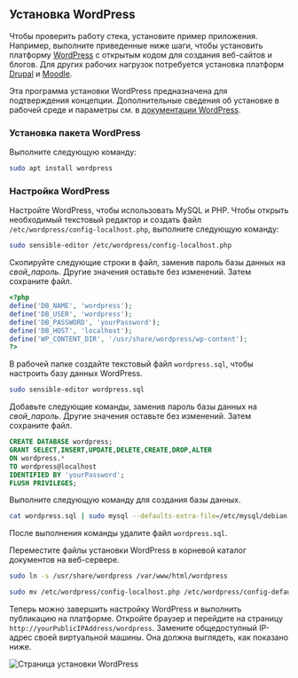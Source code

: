 ## <a name="install-wordpress"></a>Установка WordPress

Чтобы проверить работу стека, установите пример приложения. Например, выполните приведенные ниже шаги, чтобы установить платформу [WordPress](https://wordpress.org/) с открытым кодом для создания веб-сайтов и блогов. Для других рабочих нагрузок потребуется установка платформ [Drupal](http://www.drupal.org) и [Moodle](https://moodle.org/). 

Эта программа установки WordPress предназначена для подтверждения концепции. Дополнительные сведения об установке в рабочей среде и параметры см. в [документации WordPress](https://codex.wordpress.org/Main_Page). 



### <a name="install-the-wordpress-package"></a>Установка пакета WordPress

Выполните следующую команду:

```bash
sudo apt install wordpress
```

### <a name="configure-wordpress"></a>Настройка WordPress

Настройте WordPress, чтобы использовать MySQL и PHP. Чтобы открыть необходимый текстовый редактор и создать файл `/etc/wordpress/config-localhost.php`, выполните следующую команду:

```bash
sudo sensible-editor /etc/wordpress/config-localhost.php
```
Скопируйте следующие строки в файл, заменив пароль базы данных на *свой_пароль*. Другие значения оставьте без изменений. Затем сохраните файл.

```php
<?php
define('DB_NAME', 'wordpress');
define('DB_USER', 'wordpress');
define('DB_PASSWORD', 'yourPassword');
define('DB_HOST', 'localhost');
define('WP_CONTENT_DIR', '/usr/share/wordpress/wp-content');
?>
```

В рабочей папке создайте текстовый файл `wordpress.sql`, чтобы настроить базу данных WordPress. 

```bash
sudo sensible-editor wordpress.sql
```

Добавьте следующие команды, заменив пароль базы данных на *свой_пароль*. Другие значения оставьте без изменений. Затем сохраните файл.

```sql
CREATE DATABASE wordpress;
GRANT SELECT,INSERT,UPDATE,DELETE,CREATE,DROP,ALTER
ON wordpress.*
TO wordpress@localhost
IDENTIFIED BY 'yourPassword';
FLUSH PRIVILEGES;
```


Выполните следующую команду для создания базы данных.

```bash
cat wordpress.sql | sudo mysql --defaults-extra-file=/etc/mysql/debian.cnf
```

После выполнения команды удалите файл `wordpress.sql`.

Переместите файлы установки WordPress в корневой каталог документов на веб-сервере.

```bash
sudo ln -s /usr/share/wordpress /var/www/html/wordpress

sudo mv /etc/wordpress/config-localhost.php /etc/wordpress/config-default.php
```

Теперь можно завершить настройку WordPress и выполнить публикацию на платформе. Откройте браузер и перейдите на страницу `http://yourPublicIPAddress/wordpress`. Замените общедоступный IP-адрес своей виртуальной машины. Она должна выглядеть, как показано ниже.

![Страница установки WordPress](./media/virtual-machines-linux-tutorial-wordpress/wordpressstartpage.png)